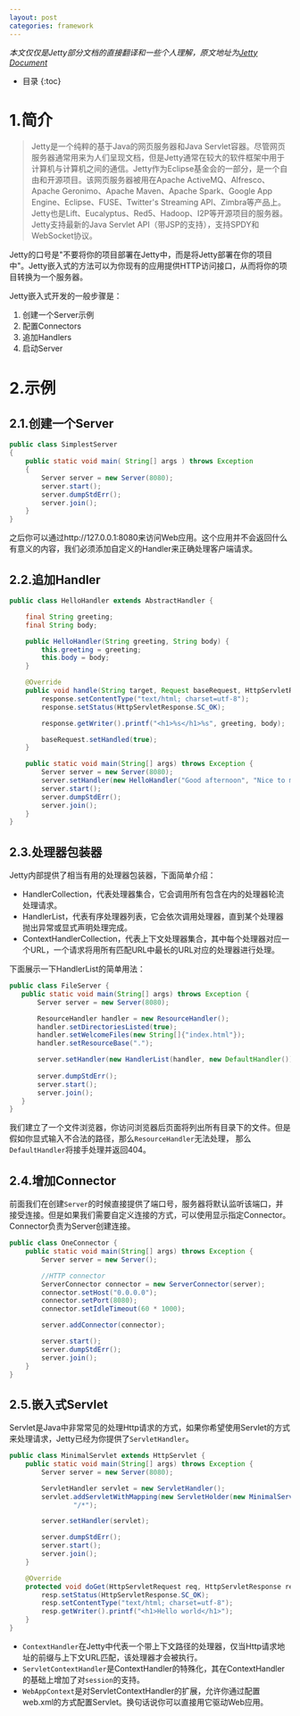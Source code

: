 ```yaml
---
layout: post
categories: framework
---
```


*本文仅仅是Jetty部分文档的直接翻译和一些个人理解，原文地址为[Jetty Document](http://www.eclipse.org/jetty/documentation/9.4.11.v20180605/embedding-jetty.html)*

* 目录
{:toc}

# 1.简介
> Jetty是一个纯粹的基于Java的网页服务器和Java Servlet容器。尽管网页服务器通常用来为人们呈现文档，但是Jetty通常在较大的软件框架中用于计算机与计算机之间的通信。Jetty作为Eclipse基金会的一部分，是一个自由和开源项目。该网页服务器被用在Apache ActiveMQ、Alfresco、Apache Geronimo、Apache Maven、Apache Spark、Google App Engine、Eclipse、FUSE、Twitter's Streaming API、Zimbra等产品上。Jetty也是Lift、Eucalyptus、Red5、Hadoop、I2P等开源项目的服务器。 Jetty支持最新的Java Servlet API（带JSP的支持），支持SPDY和WebSocket协议。

Jetty的口号是"不要将你的项目部署在Jetty中，而是将Jetty部署在你的项目中"。Jetty嵌入式的方法可以为你现有的应用提供HTTP访问接口，从而将你的项目转换为一个服务器。

Jetty嵌入式开发的一般步骤是：
1. 创建一个Server示例
2. 配置Connectors
3. 追加Handlers
4. 启动Server

# 2.示例

## 2.1.创建一个Server

```java
public class SimplestServer
{
    public static void main( String[] args ) throws Exception
    {
        Server server = new Server(8080);
        server.start();
        server.dumpStdErr();
        server.join();
    }
}
```

之后你可以通过http://127.0.0.1:8080来访问Web应用。这个应用并不会返回什么有意义的内容，我们必须添加自定义的Handler来正确处理客户端请求。

## 2.2.追加Handler

```java
public class HelloHandler extends AbstractHandler {

    final String greeting;
    final String body;

    public HelloHandler(String greeting, String body) {
        this.greeting = greeting;
        this.body = body;
    }

    @Override
    public void handle(String target, Request baseRequest, HttpServletRequest request, HttpServletResponse response) throws IOException, ServletException {
        response.setContentType("text/html; charset=utf-8");
        response.setStatus(HttpServletResponse.SC_OK);

        response.getWriter().printf("<h1>%s</h1>%s", greeting, body);

        baseRequest.setHandled(true);
    }

    public static void main(String[] args) throws Exception {
        Server server = new Server(8080);
        server.setHandler(new HelloHandler("Good afternoon", "Nice to meet you!"));
        server.start();
        server.dumpStdErr();
        server.join();
    }
}
```

## 2.3.处理器包装器

Jetty内部提供了相当有用的处理器包装器，下面简单介绍：
 - HandlerCollection，代表处理器集合，它会调用所有包含在内的处理器轮流处理请求。
 - HandlerList，代表有序处理器列表，它会依次调用处理器，直到某个处理器抛出异常或显式声明处理完成。
 - ContextHandlerCollection，代表上下文处理器集合，其中每个处理器对应一个URL，一个请求将用所有匹配URL中最长的URL对应的处理器进行处理。
 
 下面展示一下HandlerList的简单用法：
 ```java
 public class FileServer {
    public static void main(String[] args) throws Exception {
        Server server = new Server(8080);

        ResourceHandler handler = new ResourceHandler();
        handler.setDirectoriesListed(true);
        handler.setWelcomeFiles(new String[]{"index.html"});
        handler.setResourceBase(".");

        server.setHandler(new HandlerList(handler, new DefaultHandler()));
        
        server.dumpStdErr();
        server.start();
        server.join();
    }
}
```
我们建立了一个文件浏览器，你访问浏览器后页面将列出所有目录下的文件。但是假如你显式输入不合法的路径，那么`ResourceHandler`无法处理，
那么`DefaultHandler`将接手处理并返回404。

## 2.4.增加Connector

前面我们在创建`Server`的时候直接提供了端口号，服务器将默认监听该端口，并接受连接。但是如果我们需要自定义连接的方式，可以使用显示指定Connector。
Connector负责为Server创建连接。

```java
public class OneConnector {
    public static void main(String[] args) throws Exception {
        Server server = new Server();

        //HTTP connector
        ServerConnector connector = new ServerConnector(server);
        connector.setHost("0.0.0.0");
        connector.setPort(8080);
        connector.setIdleTimeout(60 * 1000);

        server.addConnector(connector);

        server.start();
        server.dumpStdErr();
        server.join();
    }
}
```
## 2.5.嵌入式Servlet

Servlet是Java中非常常见的处理Http请求的方式，如果你希望使用Servlet的方式来处理请求，Jetty已经为你提供了`ServletHandler`。
```java
public class MinimalServlet extends HttpServlet {
    public static void main(String[] args) throws Exception {
        Server server = new Server(8080);

        ServletHandler servlet = new ServletHandler();
        servlet.addServletWithMapping(new ServletHolder(new MinimalServlet()),
                "/*");

        server.setHandler(servlet);

        server.dumpStdErr();
        server.start();
        server.join();
    }

    @Override
    protected void doGet(HttpServletRequest req, HttpServletResponse resp) throws ServletException, IOException {
        resp.setStatus(HttpServletResponse.SC_OK);
        resp.setContentType("text/html; charset=utf-8");
        resp.getWriter().printf("<h1>Hello world</h1>");
    }
}
```

- `ContextHandler`在Jetty中代表一个带上下文路径的处理器，仅当Http请求地址的前缀与上下文URL匹配，该处理器才会被执行。
- `ServletContextHandler`是ContextHandler的特殊化，其在ContextHandler的基础上增加了对`session`的支持。
- `WebAppContext`是对ServletContextHandler的扩展，允许你通过配置web.xml的方式配置Servlet。换句话说你可以直接用它驱动Web应用。
